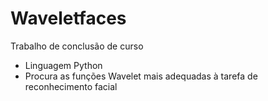 # Waveletfaces
Trabalho de conclusão de curso 
 - Linguagem Python
 - Procura as funções Wavelet mais adequadas à tarefa de reconhecimento facial
